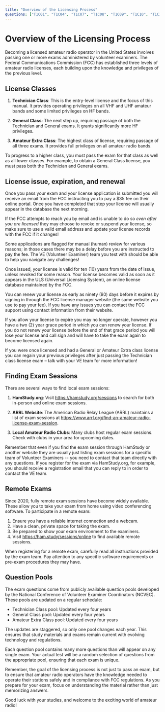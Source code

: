```yaml
---
title: "Overview of the Licensing Process"
questions: ["T1C01", "T1C04", "T1C07", "T1C08", "T1C09", "T1C10", "T1C11"]
---
```


# Overview of the Licensing Process

Becoming a licensed amateur radio operator in the United States involves passing one or more exams administered by volunteer examiners. The Federal Communications Commission (FCC) has established three levels of amateur radio licenses, each building upon the knowledge and privileges of the previous level.

## License Classes

1. **Technician Class**: This is the entry-level license and the focus of this manual. It provides operating privileges on all VHF and UHF amateur bands and some limited privileges on HF bands.

2. **General Class**: The next step up, requiring passage of both the Technician and General exams. It grants significantly more HF privileges.

3. **Amateur Extra Class**: The highest class of license, requiring passage of all three exams. It provides full privileges on all amateur radio bands.

To progress to a higher class, you must pass the exam for that class as well as all lower classes. For example, to obtain a General Class license, you must pass both the Technician and General exams.

## License issue, expiration, and renewal

Once you pass your exam and your license application is submitted you will receive an email from the FCC instructing you to pay a $35 fee on their online portal. Once you have completed that step your license will usually appear in the database the next morning.

If the FCC attempts to reach you by email and is unable to do so *even after you are licensed* they may choose to revoke or suspend your license, so make sure to use a valid email address and update your license records with the FCC if it changes!

Some applications are flagged for manual (human) review for various reasons; in those cases there may be a delay before you are instructed to pay the fee. The VE (Volunteer Examiner) team you test with should be able to help you navigate any challenges!

Once issued, your license is valid for ten (10) years from the date of issue, unless revoked for some reason. Your license becomes valid as soon as it appears in the ULS (Universal Licensing System), an online license database maintained by the FCC.

You can renew your license as early as ninety (90) days before it expires by signing in through the FCC license manager website (the same website you use to pay your fee). If you have any issues you can contact the FCC support using contact information from their website.

If you allow your license to expire you may no longer operate, however you have a two (2) year grace period in which you can renew your license. If you do not renew your license before the end of that grace period you will lose your license and call sign and will have to take the exam again to become licensed again.

If you were once licensed and had a General or Amateur Extra class license you can regain your previous privileges after just passing the Technician class license exam – talk with your VE team for more information!

## Finding Exam Sessions

There are several ways to find local exam sessions:

1. **HamStudy.org**: Visit https://hamstudy.org/sessions to search for both in-person and online exam sessions.

2. **ARRL Website**: The American Radio Relay League (ARRL) maintains a list of exam sessions at https://www.arrl.org/find-an-amateur-radio-license-exam-session.

3. **Local Amateur Radio Clubs**: Many clubs host regular exam sessions. Check with clubs in your area for upcoming dates.

Remember that even if you find the exam session through HamStudy or another website they are usually just listing exam sessions for a specific team of Volunteer Examiners -- you need to contact that team directly with any questions. If you register for the exam via HamStudy.org, for example, you should receive a registration email that you can reply to in order to contact the VE team.

## Remote Exams

Since 2020, fully remote exam sessions have become widely available. These allow you to take your exam from home using video conferencing software. To participate in a remote exam:

1. Ensure you have a reliable internet connection and a webcam.
2. Have a clean, private space for taking the exam.
3. Be prepared to show your exam environment to the examiners.
4. Visit https://ham.study/sessions/online to find available remote sessions.

When registering for a remote exam, carefully read all instructions provided by the exam team. Pay attention to any specific software requirements or pre-exam procedures they may have.

## Question Pools

The exam questions come from publicly available question pools developed by the National Conference of Volunteer Examiner Coordinators (NCVEC). These pools are updated on a regular schedule:

- Technician Class pool: Updated every four years
- General Class pool: Updated every four years
- Amateur Extra Class pool: Updated every four years

The updates are staggered, so only one pool changes each year. This ensures that study materials and exams remain current with evolving technology and regulations.

Each question pool contains many more questions than will appear on any single exam. Your actual test will be a random selection of questions from the appropriate pool, ensuring that each exam is unique.

Remember, the goal of the licensing process is not just to pass an exam, but to ensure that amateur radio operators have the knowledge needed to operate their stations safely and in compliance with FCC regulations. As you prepare for your exam, focus on understanding the material rather than just memorizing answers.

Good luck with your studies, and welcome to the exciting world of amateur radio!
